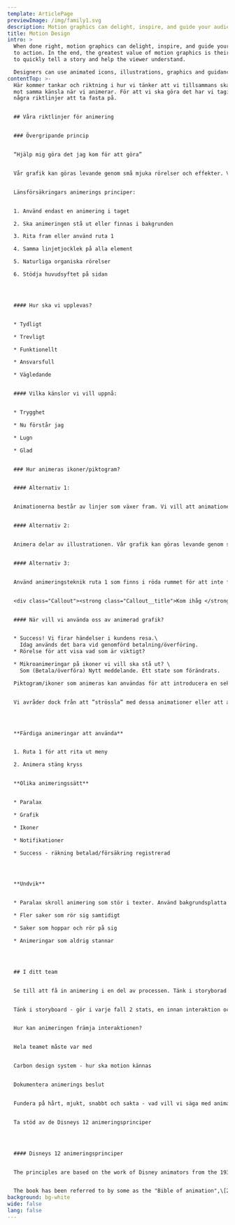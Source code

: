 ```yaml
---
template: ArticlePage
previewImage: /img/family1.svg
description: Motion graphics can delight, inspire, and guide your audience to take action
title: Motion Design
intro: >
  When done right, motion graphics can delight, inspire, and guide your audience
  to action. In the end, the greatest value of motion graphics is their ability
  to quickly tell a story and help the viewer understand.

  Designers can use animated icons, illustrations, graphics and guidance animation to communicate with users.
contentTop: >-
  Här kommer tankar och riktning i hur vi tänker att vi tillsammans ska sträva
  mot samma känsla när vi animerar. För att vi ska göra det har vi tagit fram
  några riktlinjer att ta fasta på.


  ## Våra riktlinjer för animering


  ### Övergripande princip


  “Hjälp mig göra det jag kom för att göra”


  Vår grafik kan göras levande genom små mjuka rörelser och effekter. Vi ritar fram objekt eller använder oss av "Ruta 1" för att ta fram objekt man kan kan tona fram objekt, men ska då ske snabbt men mjukt. Känslan kan gärna vara lekfull och lättsam men medtydligt funktionellt fokus. Känslan får aldrig bli överdriven eller rörig.


  Länsförsäkringars animerings principer:


  1. Använd endast en animering i taget

  2. Ska animeringen stå ut eller finnas i bakgrunden

  3. Rita fram eller använd ruta 1

  4. Samma linjetjocklek på alla element

  5. Naturliga organiska rörelser

  6. Stödja huvudsyftet på sidan




  #### Hur ska vi upplevas?


  * Tydligt

  * Trevligt

  * Funktionellt

  * Ansvarsfull

  * Vägledande


  #### Vilka känslor vi vill uppnå:


  * Trygghet

  * Nu förstår jag

  * Lugn

  * Glad


  ### Hur animeras ikoner/piktogram?


  #### Alternativ 1:


  Animationerna består av linjer som växer fram. Vi vill att animationen ska upplevas både organisk och logisk på samma gång. Med logisk menar vi att symbolen byggs upp med ett tillvägagångssätt som av användaren upplevs som ”rimlig”. Det ska heller inte ta allt för lång tid från det att animationen börjar tills dess att symbolen är färdigställd.


  #### Alternativ 2:


  Animera delar av illustrationen. Vår grafik kan göras levande genom små mjuka rörelser och effekter. Vi kan tona fram fram objekt, snabbt men mjukt för att sen animera illustrationen mjukt. Känslan kan gärna vara lekfull och lättsam men med tydligt funktionellt fokus.


  #### Alternativ 3:


  Använd animeringsteknik ruta 1 som finns i röda rummet för att inte fada fram då detta inte alltid passar i vårt manér.


  <div class="Callout"><strong class="Callout__title">Kom ihåg </strong><p class="Callout__text">Att pausa animeringen så det är lugnt ett tag utan animering. Om inte animeringen är så minimal så det känns ok (som ett moln som sakta glider förbi - ska inte kännas stressande-det ska inte störa upplevelsen.)</p></div>


  #### När vill vi använda oss av animerad grafik?


  * Success! Vi firar händelser i kundens resa.\
    Idag används det bara vid genomförd betalning/överföring.
  * Rörelse för att visa vad som är viktigt?

  * Mikroanimeringar på ikoner vi vill ska stå ut? \
    Som (Betala/överföra) Nytt meddelande. Ett state som förändrats.

  Piktogram/ikoner som animeras kan användas för att introducera en sektion, ett område eller en tjänst, där symbolen är av extra stor betydelse. Animerade piktogram bör användas på platser där de tillför något extra (onboarding t ex).


  Vi avråder dock från att ”strössla” med dessa animationer eller att använda flera animerade piktogram/ikoner parallellt, eftersom att det kan leda till att de upplevs som röriga och/eller otydliga för användaren




  **Färdiga animeringar att använda**


  1. Ruta 1 för att rita ut meny

  2. Animera stäng kryss


  **Olika animeringssätt**


  * Paralax

  * Grafik

  * Ikoner

  * Notifikationer

  * Success - räkning betalad/försäkring registrerad




  **Undvik**


  * Paralax skroll animering som stör i texter. Använd bakgrundsplatta på texten.

  * Fler saker som rör sig samtidigt

  * Saker som hoppar och rör på sig

  * Animeringar som aldrig stannar




  ## I ditt team


  Se till att få in animering i en del av processen. Tänk i storyborad tillsammans. Rita upp hur ni tänker att delarna ni jobbar med ska komma in på sidan hur saker ska fällas ut och vad som händer vid olika interaktioner.


  Tänk i storyboard - gör i varje fall 2 stats, en innan interaktion och en efter.


  Hur kan animeringen främja interaktionen?


  Hela teamet måste var med


  Carbon design system - hur ska motion kännas


  Dokumentera animerings beslut


  Fundera på hårt, mjukt, snabbt och sakta - vad vill vi säga med animationen och vad är huvudsyftet på sidan.


  Ta stöd av de Disneys 12 animeringsprinciper




  #### Disneys 12 animeringsprinciper


  The principles are based on the work of Disney animators from the 1930s onwards, in their quest to produce more realistic animations. The main purpose of these principles was to produce an illusion that cartoon characters adhered to the basic laws of physics, but they also dealt with more abstract issues, such as emotional timing and character appeal.


  The book has been referred to by some as the "Bible of animation",\[2] and some of its principles have been adopted by traditional studios. In 1999, The Illusion of Life was voted the number one "best animation book\[...] of all time" in an online poll done by Animation World Network.\[3] Though originally intended to apply to traditional, hand-drawn animation, the principles still have great relevance for today's more prevalent computer animation.
background: bg-white
wide: false
lang: false
---
```


